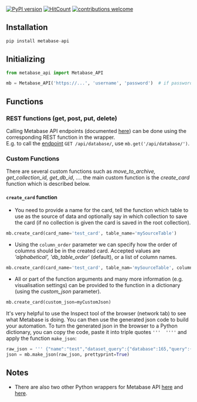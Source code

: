 [![PyPI version](https://badge.fury.io/py/metabase-api.svg)](https://badge.fury.io/py/metabase-api)
[![HitCount](http://hits.dwyl.com/vvaezian/metabase_api_python.svg)](http://hits.dwyl.com/vvaezian/metabase_api_python)
[![contributions welcome](https://img.shields.io/badge/contributions-welcome-brightgreen.svg)](https://github.com/vvaezian/metabase_api_python/issues)

## Installation
```python
pip install metabase-api
```

## Initializing
```python
from metabase_api import Metabase_API

mb = Metabase_API('https://...', 'username', 'password')  # if password is not given, it will prompt for password
```
## Functions
### REST functions (get, post, put, delete)
Calling Metabase API endpoints (documented [here](https://github.com/metabase/metabase/blob/master/docs/api-documentation.md)) can be done using the corresponding REST function in the wrapper.  
E.g. to call the [endpoint](https://github.com/metabase/metabase/blob/master/docs/api-documentation.md#get-apidatabase) `GET /api/database/`, use `mb.get('/api/database/')`.

### Custom Functions
There are several custom functions such as *move_to_archive, get_collection_id, get_db_id*, .... the main custom function is the *create_card* function which is described below.  
#### `create_card` function
- You need to provide a name for the card, tell the function which table to use as the source of data and optionally say in which collection to save the card (if no collection is given the card is saved in the root collection).  
```python
mb.create_card(card_name='test_card', table_name='mySourceTable')
```
- Using the `column_order` parameter we can specify how the order of columns should be in the created card. Accepted values are *'alphabetical', 'db_table_order'* (default), or a list of column names.
```python
mb.create_card(card_name='test_card', table_nam='mySourceTable', column_order=['myCol5', 'myCol3', 'myCol8'])
```
- All or part of the function arguments and many more information (e.g. visualisation settings) can be provided to the function in a dictionary (using the *custom_json* parameter).
```python
mb.create_card(custom_json=myCustomJson)
```
It's very helpful to use the Inspect tool of the browser (network tab) to see what Metabase is doing. You can then use the generated json code to build your automation. To turn the generated json in the browser to a Python dictionary, you can copy the code, paste it into triple quotes `'''  ''''` and apply the function `make_json`:
```python
raw_json = ''' {"name":"test","dataset_query":{"database":165,"query":{"fields":[["field-id",35839],["field-id",35813],["field-id",35829],["field-id",35858],["field-id",35835],["field-id",35803],["field-id",35843],["field-id",35810],["field-id",35826],["field-id",35815],["field-id",35831],["field-id",35827],["field-id",35852],["field-id",35832],["field-id",35863],["field-id",35851],["field-id",35850],["field-id",35864],["field-id",35854],["field-id",35846],["field-id",35811],["field-id",35933],["field-id",35862],["field-id",35833],["field-id",35816]],"source-table":2154},"type":"query"},"display":"table","description":null,"visualization_settings":{"table.column_formatting":[{"columns":["Diff"],"type":"range","colors":["#ED6E6E","white","#84BB4C"],"min_type":"custom","max_type":"custom","min_value":-30,"max_value":30,"operator":"=","value":"","color":"#509EE3","highlight_row":false}],"table.pivot_column":"Sale_Date","table.cell_column":"SKUID"},"archived":false,"enable_embedding":false,"embedding_params":null,"collection_id":183,"collection_position":null,"result_metadata":[{"name":"Sale_Date","display_name":"Sale_Date","base_type":"type/DateTime","fingerprint":{"global":{"distinct-count":1,"nil%":0},"type":{"type/DateTime":{"earliest":"2019-12-28T00:00:00","latest":"2019-12-28T00:00:00"}}},"special_type":null},{"name":"Account_ID","display_name":"Account_ID","base_type":"type/Text","fingerprint":{"global":{"distinct-count":411,"nil%":0},"type":{"type/Text":{"percent-json":0,"percent-url":0,"percent-email":0,"average-length":9}}},"special_type":null},{"name":"Account_Name","display_name":"Account_Name","base_type":"type/Text","fingerprint":{"global":{"distinct-count":410,"nil%":0.0015},"type":{"type/Text":{"percent-json":0,"percent-url":0,"percent-email":0,"average-length":21.2916}}},"special_type":null},{"name":"Account_Type","display_name":"Account_Type","base_type":"type/Text","special_type":"type/Category","fingerprint":{"global":{"distinct-count":5,"nil%":0.0015},"type":{"type/Text":{"percent-json":0,"percent-url":0,"percent-email":0,"average-length":3.7594}}}}],"metadata_checksum":"7XP8bmR1h5f662CFE87tjQ=="} '''
json = mb.make_json(raw_json, prettyprint=True)
```
## Notes
- There are also two other Python wrappers for Metabase API [here](https://github.com/mertsalik/metabasepy) and [here](https://github.com/STUnitas/metabase-py).
